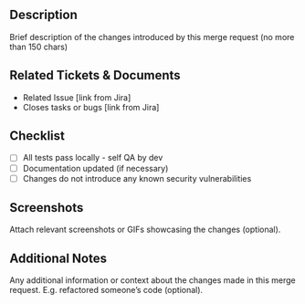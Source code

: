 ## Description

Brief description of the changes introduced by this merge request (no more than 150 chars)

## Related Tickets & Documents

- Related Issue [link from Jira]
- Closes tasks or bugs [link from Jira]

## Checklist

- [ ] All tests pass locally - self QA by dev
- [ ] Documentation updated (if necessary)
- [ ] Changes do not introduce any known security vulnerabilities

## Screenshots

Attach relevant screenshots or GIFs showcasing the changes (optional).

## Additional Notes

Any additional information or context about the changes made in this merge request. E.g. refactored someone’s code (optional).
